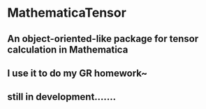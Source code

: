 MathematicaTensor
===================
An object-oriented-like package for tensor calculation in Mathematica
----------------------
I use it to do my GR homework~
---------------------
still in development.......
------------------------
